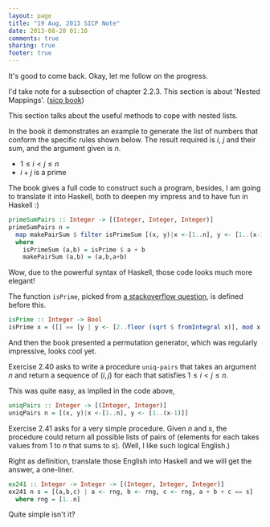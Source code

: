 ```yaml
---
layout: page
title: "19 Aug, 2013 SICP Note"
date: 2013-08-20 01:10
comments: true
sharing: true
footer: true
---
```


It's good to come back. Okay, let me follow on the progress.

I'd take note for a subsection of chapter 2.2.3. This section is about
'Nested Mappings'.
([sicp book](https://mitpress.mit.edu/sicp/full-text/book/book-Z-H-4.html#%_toc_%_sec_Temp_193))

This section talks about the useful methods to cope with nested
lists.

In the book it demonstrates an example to generate the list of numbers
that conform the specific rules shown below. The result required is $i$,
$j$ and their sum, and the argument given is $n$.

* $1 \leq i \lt j \leq n$
* $i + j$ is a prime

The book gives a full code to construct such a program, besides, I am
going to translate it into Haskell, both to deepen my impress and to
have fun in Haskell :)

```haskell
primeSumPairs :: Integer -> [(Integer, Integer, Integer)]
primeSumPairs n =
  map makePairSum $ filter isPrimeSum [(x, y)|x <-[1..n], y <- [1..(x-1)]]
  where
    isPrimeSum (a,b) = isPrime $ a + b
    makePairSum (a,b) = (a,b,a+b)
```

Wow, due to the powerful syntax of Haskell, those code looks much more
elegant!

The function `isPrime`, picked from [a stackoverflow question](http://stackoverflow.com/questions/4541415/haskell-prime-test), is defined before this.

```haskell
isPrime :: Integer -> Bool
isPrime x = ([] == [y | y <- [2..floor (sqrt $ fromIntegral x)], mod x y == 0])
```

And then the book presented a permutation generator, which was
regularly impressive, looks cool yet.

Exercise 2.40 asks to write a procedure `uniq-pairs` that takes an
argument *n* and return a sequence of $(i, j)$ for each that
satisfies $1 \leq i \lt j \leq n$.

This was quite easy, as implied in the code above,

```haskell
uniqPairs :: Integer -> [(Integer, Integer)]
uniqPairs n = [(x, y)|x <-[1..n], y <- [1..(x-1)]]
```


Exercise 2.41 asks for a very simple procedure. Given *n* and *s*, the
procedure could return all possible lists of pairs of (elements for each takes
values from 1 to *n* that sums to *s*). (Well, I like such logical
English.)

Right as definition, translate those English into Haskell and we will
get the answer, a one-liner.

```haskell
ex241 :: Integer -> Integer -> [(Integer, Integer, Integer)]
ex241 n s = [(a,b,c) | a <- rng, b <- rng, c <- rng, a + b + c == s]
  where rng = [1..n]
```

Quite simple isn't it?

